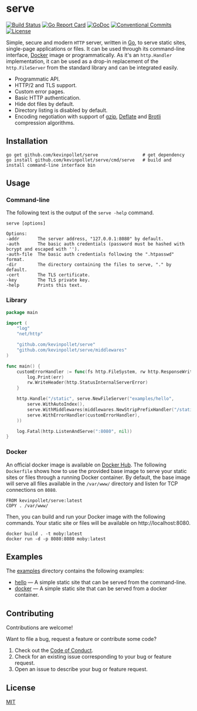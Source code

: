 # serve

[![Build Status](https://github.com/kevinpollet/serve/workflows/build/badge.svg)](https://github.com/kevinpollet/serve/actions)
[![Go Report Card](https://goreportcard.com/badge/github.com/kevinpollet/serve)](https://goreportcard.com/report/github.com/kevinpollet/serve)
[![GoDoc](https://godoc.org/github.com/kevinpollet/serve?status.svg)](https://pkg.go.dev/github.com/kevinpollet/serve)
[![Conventional Commits](https://img.shields.io/badge/Conventional%20Commits-1.0.0-yellow.svg)](https://conventionalcommits.org)
[![License](https://img.shields.io/github/license/kevinpollet/serve)](./LICENSE.md)

Simple, secure and modern `HTTP` server, written in [Go](https://go.dev/), to serve static sites, single-page
applications or files. It can be used through its command-line interface, [Docker](https://www.docker.com/) image or
programmatically. As it's an `http.Handler` implementation, it can be used as a drop-in replacement of
the `http.FileServer` from the standard library and can be integrated easily.

- Programmatic API.
- HTTP/2 and TLS support.
- Custom error pages.
- Basic HTTP authentication.
- Hide dot files by default.
- Directory listing is disabled by default.
- Encoding negotiation with support of [gzip](https://www.gzip.org/), [Deflate](https://en.wikipedia.org/wiki/DEFLATE)
  and [Brotli](https://en.wikipedia.org/wiki/Brotli) compression algorithms.

## Installation

```shell
go get github.com/kevinpollet/serve                 # get dependency
go install github.com/kevinpollet/serve/cmd/serve   # build and install command-line interface bin
```

## Usage

### Command-line

The following text is the output of the `serve -help` command.

```shell
serve [options]

Options:
-addr       The server address, "127.0.0.1:8080" by default.
-auth       The basic auth credentials (password must be hashed with bcrypt and escaped with '').
-auth-file  The basic auth credentials following the ".htpasswd" format.
-dir        The directory containing the files to serve, "." by default.
-cert       The TLS certificate.
-key        The TLS private key.
-help       Prints this text.
```

### Library

```go
package main

import (
	"log"
	"net/http"

	"github.com/kevinpollet/serve"
	"github.com/kevinpollet/serve/middlewares"
)

func main() {
	customErrorHandler := func(fs http.FileSystem, rw http.ResponseWriter, err error) {
		log.Print(err)
		rw.WriteHeader(http.StatusInternalServerError)
	}

	http.Handle("/static", serve.NewFileServer("examples/hello",
		serve.WithAutoIndex(),
		serve.WithMiddlewares(middlewares.NewStripPrefixHandler("/static")),
		serve.WithErrorHandler(customErrorHandler),
	))

	log.Fatal(http.ListenAndServe(":8080", nil))
}
```

### Docker

An official docker image is available on [Docker Hub](https://hub.docker.com/r/kevinpollet/serve). The
following `Dockerfile` shows how to use the provided base image to serve your static sites or files through a running
Docker container. By default, the base image will serve all files available in the `/var/www/` directory and listen for
TCP connections on `8080`.

```
FROM kevinpollet/serve:latest
COPY . /var/www/
```

Then, you can build and run your Docker image with the following commands. Your static site or files will be available
on http://localhost:8080.

```shell
docker build . -t moby:latest
docker run -d -p 8080:8080 moby:latest
```

## Examples

The [examples](./examples) directory contains the following examples:

- [hello](./examples/hello) — A simple static site that can be served from the command-line.
- [docker](./examples/docker) — A simple static site that can be served from a docker container.

## Contributing

Contributions are welcome!

Want to file a bug, request a feature or contribute some code?

1. Check out the [Code of Conduct](./CODE_OF_CONDUCT.md).
2. Check for an existing issue corresponding to your bug or feature request.
3. Open an issue to describe your bug or feature request.

## License

[MIT](./LICENSE.md)
